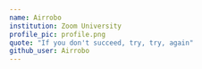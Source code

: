 ```yaml
---
name: Airrobo
institution: Zoom University
profile_pic: profile.png
quote: "If you don't succeed, try, try, again"
github_user: Airrobo
---
```

